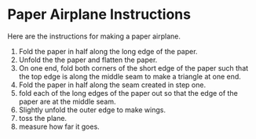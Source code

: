 # Paper Airplane Instructions

Here are the instructions for making a paper airplane.
1. Fold the paper in half along the long edge of the paper.  
1. Unfold the the paper and flatten the paper.
1. On one end, fold both corners of the short edge of the paper such that the top edge is along the middle seam to make a triangle at one end.
1. Fold the paper in half along the seam created in step one.  
1. fold each of the long edges of the paper out so that the edge of the paper are at the middle seam.
1. Slightly unfold the outer edge to make wings.
1. toss the plane.  
1. measure how far it goes.
